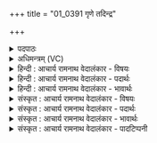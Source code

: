 +++
title = "01_0391 गृणे तदिन्द्र"

+++
<details><summary>पदपाठः</summary>

गृ꣣णे꣢। तत्। इ꣣न्द्र। ते। श꣡वः꣢꣯। उ꣣पमा꣢म्। उ꣣प। मा꣢म्। दे꣣व꣡ता꣢तये। यत्। हँ꣡सि꣢꣯। वृ꣣त्र꣢म्। ओ꣡ज꣢꣯सा। श꣣चीपते। शची। पते। ३९१।
</details>

<details><summary>अधिमन्त्रम् (VC)</summary>

- इन्द्रः
- प्रगाथो घौरः काण्वः
- उष्णिक्
- ऋषभः
- ऐन्द्रं काण्डम्
</details>

<details><summary>हिन्दी : आचार्य रामनाथ वेदालंकार - विषयः</summary>

प्रथम मन्त्र में परमात्मा के बल की प्रशंसा की गयी है।
</details>

<details><summary>हिन्दी : आचार्य रामनाथ वेदालंकार - पदार्थः</summary>

पदार्थान्वय -  हे (इन्द्र) विघ्नों के विदारणकर्ता परमात्मन् ! मैं (देवतातये) उपासना-यज्ञ की पूर्ति के लिए, (ते) आपके (उपमाम्) सबके उपमानभूत, (तत्) उस सर्वविदित (शवः) बल की (गृणे) प्रशंसा करता हूँ, (यत्) क्योंकि, हे (शचीपते) अतिशय कर्मशूर परमेश ! आप (ओजसा) अपने तेजोयुक्त बल से (वृत्रम्) पाप के अन्धकार को अथवा योगसाधना के बीच में आये व्याधि, स्त्यान, संशय, प्रमाद, आलस्य, अविरति, भ्रान्तिदर्शन आदि विघ्नसमूह को (हंसि) विनष्ट कर देते हो ॥१॥
</details>

<details><summary>हिन्दी : आचार्य रामनाथ वेदालंकार - भावार्थः</summary>

भावार्थ -  परमात्मा के बल की प्रशंसा से स्वयं भी बलवान् होकर जीवनमार्ग में अथवा योगमार्ग में आये हुए सब विघ्नों और शत्रुओं को विनष्ट कर हम परमसिद्धि को प्राप्त करें ॥१॥
</details>

<details><summary>संस्कृत : आचार्य रामनाथ वेदालंकार - विषयः</summary>

अथ पञ्चमः प्रपाठकः। तत्राद्ये मन्त्रे परमात्मनो बलं प्रशंसति।
</details>

<details><summary>संस्कृत : आचार्य रामनाथ वेदालंकार - पदार्थः</summary>

पदार्थान्वय -  हे (इन्द्र) विघ्नविदारक परमात्मन् ! अहम् (देवतातये) उपासनायज्ञस्य पूर्तये। देवताता इति यज्ञनामसु पठितम्। निघं० ३।१७। (ते) तव (उपमाम्२) सर्वेषामुपमानभूतम् (तत्) सर्वविदितम् (शवः) बलम् (गृणे) प्रशंसामि। गॄ शब्दे, क्र्यादिः। गृणातिः अर्चतिकर्मा। निघं० ३।१४। (यत्) यस्मात्, हे (शचीपते) अतिशयकर्मशूर परमेश ! शची इति कर्मनाम। निघं० २।१। त्वम् (ओजसा) स्वकीयेन तेजोमयेन बलेन (वृत्रम्) पापान्धकारम्, यद्वा योगसाधनायां समागतं व्याधिस्त्यानसंशयप्रमादालस्याविरतिभ्रान्तिदर्शनादिकं विघ्नजातम् (हंसि) विनाशयसि ॥१॥
</details>

<details><summary>संस्कृत : आचार्य रामनाथ वेदालंकार - भावार्थः</summary>

भावार्थ -  परमात्मनो बलस्य शंसनेन स्वयमपि बलिनो भूत्वावयं जीवनमार्गे योगमार्गे वा समागतान् सर्वानपि विघ्नान् शत्रूंश्च विनाश्य परमां सिद्धिं प्राप्नुयाम ॥१॥
</details>

<details><summary>संस्कृत : आचार्य रामनाथ वेदालंकार - पादटिप्पनी</summary>

टिप्पनी -   १. ऋ० ८।६२।८, गृणे तदिन्द्र ते शव उपमं देवतातये। यद्धंसि वृत्रमोजसा शचीपते भद्रा इन्द्रस्य रातयः ॥ इति पाठः, छन्दः बृहती। २. उपमां सर्वबलानामुपमानभूतम्, अत्यन्तोत्कृष्टमित्यर्थः—इति वि०। अन्तिकम्—इति भ०, सा०। उपमे इत्यन्तिकनाम। निघं० २।१६।
</details>